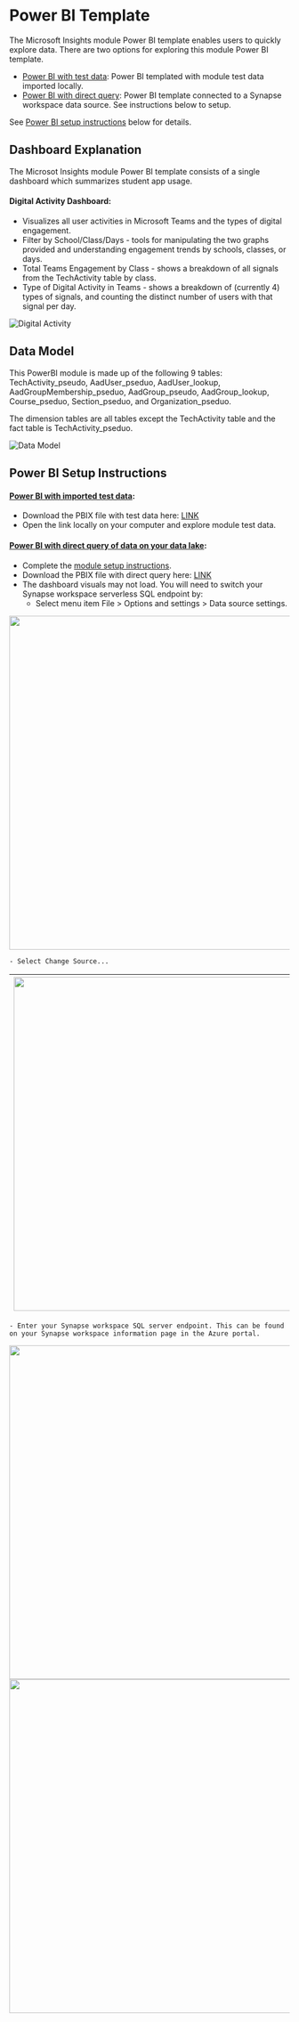# Power BI Template

The Microsoft Insights module Power BI template enables users to quickly explore data. There are two options for exploring this module Power BI template.
- [Power BI with test data](https://github.com/cviddenKwantum/OpenEduAnalytics/blob/main/modules/Microsoft_Data/Microsoft_Education_Insights/powerbi/Education%20Insights%20Module%20Dashboard.pbix): Power BI templated with module test data imported locally. 
- [Power BI with direct query](https://github.com/cviddenKwantum/OpenEduAnalytics/blob/main/modules/Microsoft_Data/Microsoft_Education_Insights/powerbi/Education%20Insights%20Module%20Dashboard.pbix): Power BI template connected to a Synapse workspace data source. See instructions below to setup.

See [Power BI setup instructions](https://github.com/cviddenKwantum/OpenEduAnalytics/blob/main/modules/Microsoft_Data/Microsoft_Education_Insights/powerbi/readme.md#power-bi-setup-instructions) below for details.

## Dashboard Explanation

The Microsot Insights module Power BI template consists of a single dashboard which summarizes student app usage.

#### Digital Activity Dashboard:
 - Visualizes all user activities in Microsoft Teams and the types of digital engagement.
 - Filter by School/Class/Days - tools for manipulating the two graphs provided and understanding engagement trends by schools, classes, or days.
 - Total Teams Engagement by Class - shows a breakdown of all signals from the TechActivity table by class.
 - Type of Digital Activity in Teams - shows a breakdown of (currently 4) types of signals, and counting the distinct number of users with that signal per day.

![Digital Activity](https://github.com/microsoft/OpenEduAnalytics/blob/main/modules/Microsoft_Data/Microsoft_Education_Insights/docs/images/Insights%20Module%20Sample%20Dashboard.png)

## Data Model

This PowerBI module is made up of the following 9 tables: TechActivity_pseudo, AadUser_pseduo, AadUser_lookup, AadGroupMembership_pseduo, AadGroup_pseudo, AadGroup_lookup, Course_pseduo, Section_pseduo, and Organization_pseduo. 

The dimension tables are all tables except the TechActivity table and the fact table is TechActivity_pseduo.

![Data Model](https://github.com/microsoft/OpenEduAnalytics/blob/main/modules/Microsoft_Data/Microsoft_Education_Insights/docs/images/Insights%20Module%20Star%20Schema.png)

## Power BI Setup Instructions

#### [Power BI with imported test data](https://github.com/cviddenKwantum/OpenEduAnalytics/blob/main/modules/Microsoft_Data/Microsoft_Education_Insights/powerbi/Education%20Insights%20Module%20Dashboard.pbix):
- Download the PBIX file with test data here: [LINK](https://github.com/cviddenKwantum/OpenEduAnalytics/blob/main/modules/Microsoft_Data/Microsoft_Education_Insights/powerbi/Education%20Insights%20Module%20Dashboard.pbix)
- Open the link locally on your computer and explore module test data. 

#### [Power BI with direct query of data on your data lake](https://github.com/cviddenKwantum/OpenEduAnalytics/blob/main/modules/Microsoft_Data/Microsoft_Education_Insights/powerbi/Education%20Insights%20Module%20Dashboard.pbix):
- Complete the [module setup instructions](https://github.com/cviddenKwantum/OpenEduAnalytics/tree/main/modules/Microsoft_Data/Microsoft_Education_Insights#module-setup-instructions).
- Download the PBIX file with direct query here: [LINK](https://github.com/cviddenKwantum/OpenEduAnalytics/blob/main/modules/Microsoft_Data/Microsoft_Education_Insights/powerbi/Education%20Insights%20Module%20Dashboard.pbix)
- The dashboard visuals may not load. You will need to switch your Synapse workspace serverless SQL endpoint by:
    - Select menu item File > Options and settings > Data source settings.
<kbd> 
    <img src="https://github.com/microsoft/OpenEduAnalytics/blob/main/modules/Digital_Learning_Apps_and_Platforms/Clever/docs/images/pbi%20data%20source.png" width="600"> 
</kbd>

    - Select Change Source...
| <img src="https://github.com/microsoft/OpenEduAnalytics/blob/main/modules/Digital_Learning_Apps_and_Platforms/Clever/docs/images/pbi%20change%20source.png" width="600"> | 
|-|
    - Enter your Synapse workspace SQL server endpoint. This can be found on your Synapse workspace information page in the Azure portal.
<kbd> 
    <img src="https://github.com/microsoft/OpenEduAnalytics/blob/main/modules/Digital_Learning_Apps_and_Platforms/Clever/docs/images/pbi%20sql%20endpt.png" width="600">
</kbd>
<kbd> 
    <img src="https://github.com/microsoft/OpenEduAnalytics/blob/main/modules/Digital_Learning_Apps_and_Platforms/Clever/docs/images/synapse%20sql%20enpt.png" width="600"> 
</kbd>
